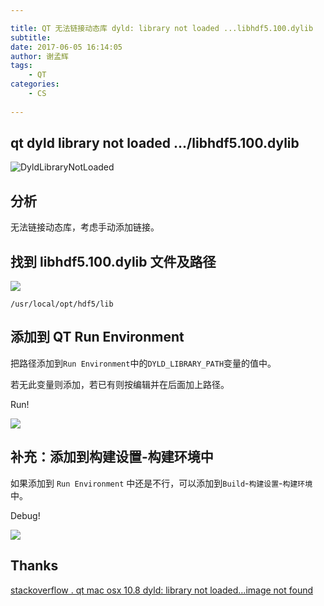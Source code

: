 ```yaml
---

title: QT 无法链接动态库 dyld: library not loaded ...libhdf5.100.dylib
subtitle: 
date: 2017-06-05 16:14:05
author: 谢孟辉
tags:
	- QT
categories: 
	- CS
	
---
```


## qt dyld library not loaded .../libhdf5.100.dylib


![DyldLibraryNotLoaded](http://ojlsgreog.bkt.clouddn.com/DyldLibraryNotLoaded.png)

## 分析

无法链接动态库，考虑手动添加链接。

## 找到 libhdf5.100.dylib 文件及路径

![](http://ojlsgreog.bkt.clouddn.com/hdf5-lib-dylib.jpg)

	/usr/local/opt/hdf5/lib
	
## 添加到 QT Run Environment


把路径添加到`Run Environment`中的`DYLD_LIBRARY_PATH`变量的值中。

若无此变量则添加，若已有则按编辑并在后面加上路径。

Run!

![](http://ojlsgreog.bkt.clouddn.com/QTRunEnvironment.jpg)


## 补充：添加到构建设置-构建环境中

如果添加到 `Run Environment` 中还是不行，可以添加到`Build`-`构建设置`-`构建环境`中。

Debug!

![](http://ojlsgreog.bkt.clouddn.com/QtDebugEnvironment.jpg)

## Thanks

[stackoverflow . qt mac osx 10.8 dyld: library not loaded…image not found](http://stackoverflow.com/questions/13611740/qt-mac-osx-10-8-dyld-library-not-loaded-image-not-found)